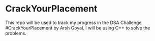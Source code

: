 # CrackYourPlacement
This repo will be used to track my progress in the DSA Challenge #CrackYourPlacement by Arsh Goyal. I will be using C++ to solve the problems.
